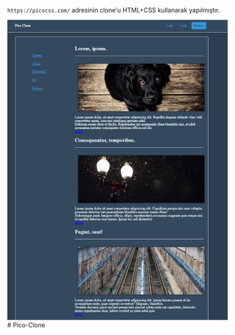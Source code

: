 ``https://picocss.com/`` adresinin clone'u HTML+CSS kullanarak yapılmıştır.

![Pico Clone](./img/Pice%20Clone.png)#   P i c o - C l o n e 
 
 